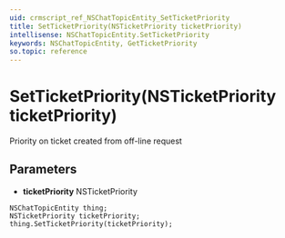 ```yaml
---
uid: crmscript_ref_NSChatTopicEntity_SetTicketPriority
title: SetTicketPriority(NSTicketPriority ticketPriority)
intellisense: NSChatTopicEntity.SetTicketPriority
keywords: NSChatTopicEntity, GetTicketPriority
so.topic: reference
---
```


# SetTicketPriority(NSTicketPriority ticketPriority)

Priority on ticket created from off-line request

## Parameters

* **ticketPriority** NSTicketPriority

```crmscript
NSChatTopicEntity thing;
NSTicketPriority ticketPriority;
thing.SetTicketPriority(ticketPriority);
```

